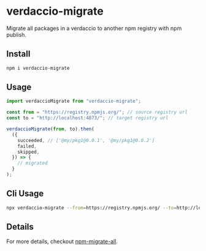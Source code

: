 # verdaccio-migrate

Migrate all packages in a verdaccio to another npm registry with npm publish.

## Install

```bash
npm i verdaccio-migrate
```

## Usage

```typescript
import verdaccioMigrate from "verdaccio-migrate";

const from = "https://registry.npmjs.org/"; // source registry url
const to = "http://localhost:4873/"; // target registry url

verdaccioMigrate(from, to).then(
  ({
    succeeded, // ['@my/pkg1@0.0.1', '@my/pkg1@0.0.2']
    failed,
    skipped,
  }) => {
    // migrated
  }
);
```

## Cli Usage

```bash
npx verdaccio-migrate --from=https://registry.npmjs.org/ --to=http://localhost:4873/
```

## Details

For more details, checkout [npm-migrate-all](https://github.com/banyudu/npm-migrate-all).
